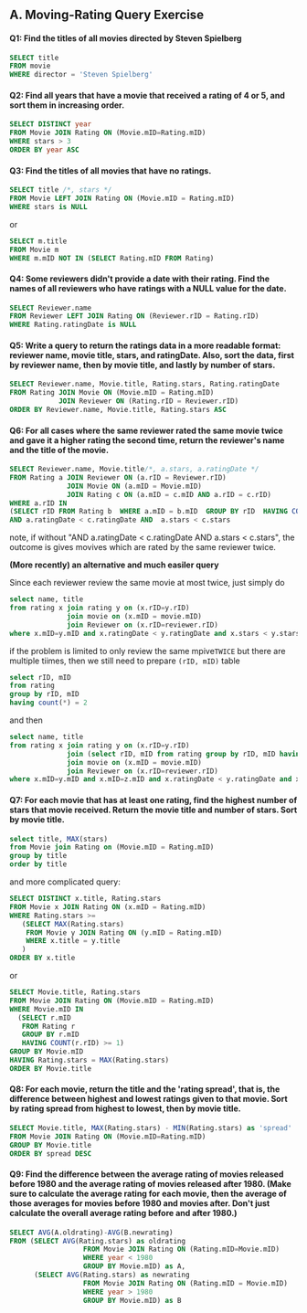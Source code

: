 
## A. Moving-Rating Query Exercise


#### Q1: Find the titles of all movies directed by Steven Spielberg
```SQL
SELECT title 
FROM movie 
WHERE director = 'Steven Spielberg'
```

#### Q2: Find all years that have a movie that received a rating of 4 or 5, and sort them in increasing order.
```SQL
SELECT DISTINCT year
FROM Movie JOIN Rating ON (Movie.mID=Rating.mID)
WHERE stars > 3
ORDER BY year ASC
```

#### Q3: Find the titles of all movies that have no ratings. 
```SQL
SELECT title /*, stars */
FROM Movie LEFT JOIN Rating ON (Movie.mID = Rating.mID)
WHERE stars is NULL
```  
or
```SQL
SELECT m.title
FROM Movie m 
WHERE m.mID NOT IN (SELECT Rating.mID FROM Rating)
```

#### Q4: Some reviewers didn't provide a date with their rating. Find the names of all reviewers who have ratings with a NULL value for the date. 
```SQL
SELECT Reviewer.name 
FROM Reviewer LEFT JOIN Rating ON (Reviewer.rID = Rating.rID)
WHERE Rating.ratingDate is NULL
```

#### Q5: Write a query to return the ratings data in a more readable format: reviewer name, movie title, stars, and ratingDate. Also, sort the data, first by reviewer name, then by movie title, and lastly by number of stars. 
```SQL
SELECT Reviewer.name, Movie.title, Rating.stars, Rating.ratingDate
FROM Rating JOIN Movie ON (Movie.mID = Rating.mID)
            JOIN Reviewer ON (Rating.rID = Reviewer.rID)
ORDER BY Reviewer.name, Movie.title, Rating.stars ASC 
```

#### Q6: For all cases where the same reviewer rated the same movie twice and gave it a higher rating the second time, return the reviewer's name and the title of the movie. 
```SQL
SELECT Reviewer.name, Movie.title/*, a.stars, a.ratingDate */
FROM Rating a JOIN Reviewer ON (a.rID = Reviewer.rID)
              JOIN Movie ON (a.mID = Movie.mID)
              JOIN Rating c ON (a.mID = c.mID AND a.rID = c.rID)
WHERE a.rID IN 
(SELECT rID FROM Rating b  WHERE a.mID = b.mID  GROUP BY rID  HAVING COUNT(rID) >1) 
AND a.ratingDate < c.ratingDate AND  a.stars < c.stars
```
note,  if without "AND a.ratingDate < c.ratingDate AND  a.stars < c.stars", the outcome is gives movives which are rated by the same reviewer twice.

**(More recently) an alternative and much easiler query**

Since each reviewer review the same movie at most twice, just simply do 
```SQL
select name, title
from rating x join rating y on (x.rID=y.rID)
              join movie on (x.mID = movie.mID)
              join Reviewer on (x.rID=reviewer.rID)
where x.mID=y.mID and x.ratingDate < y.ratingDate and x.stars < y.stars
```
if the problem is limited to only review the same mpive`TWICE` but there are multiple tiimes, then we still need to prepare `(rID, mID)` table 
```SQL
select rID, mID
from rating
group by rID, mID
having count(*) = 2
```
and then
```SQL
select name, title
from rating x join rating y on (x.rID=y.rID)
              join (select rID, mID from rating group by rID, mID having count(*) =2) as z on (x.rID=z.rID)
              join movie on (x.mID = movie.mID)
              join Reviewer on (x.rID=reviewer.rID)
where x.mID=y.mID and x.mID=z.mID and x.ratingDate < y.ratingDate and x.stars < y.stars
```


#### Q7: For each movie that has at least one rating, find the highest number of stars that movie received. Return the movie title and number of stars. Sort by movie title. 
```SQL
select title, MAX(stars)
from Movie join Rating on (Movie.mID = Rating.mID)
group by title
order by title
```
and more complicated query:
```SQL
SELECT DISTINCT x.title, Rating.stars
FROM Movie x JOIN Rating ON (x.mID = Rating.mID)
WHERE Rating.stars >=
   (SELECT MAX(Rating.stars)
    FROM Movie y JOIN Rating ON (y.mID = Rating.mID)
    WHERE x.title = y.title
   )
ORDER BY x.title
```
or 
```SQL
SELECT Movie.title, Rating.stars
FROM Movie JOIN Rating ON (Movie.mID = Rating.mID)
WHERE Movie.mID IN
  (SELECT r.mID
   FROM Rating r
   GROUP BY r.mID
   HAVING COUNT(r.rID) >= 1)
GROUP BY Movie.mID   
HAVING Rating.stars = MAX(Rating.stars)
ORDER BY Movie.title
```

#### Q8: For each movie, return the title and the 'rating spread', that is, the difference between highest and lowest ratings given to that movie. Sort by rating spread from highest to lowest, then by movie title. 
```SQL
SELECT Movie.title, MAX(Rating.stars) - MIN(Rating.stars) as 'spread'
FROM Movie JOIN Rating ON (Movie.mID=Rating.mID)
GROUP BY Movie.title
ORDER BY spread DESC
```

#### Q9: Find the difference between the average rating of movies released before 1980 and the average rating of movies released after 1980. (Make sure to calculate the average rating for each movie, then the average of those averages for movies before 1980 and movies after. Don't just calculate the overall average rating before and after 1980.) 
```SQL
SELECT AVG(A.oldrating)-AVG(B.newrating)
FROM (SELECT AVG(Rating.stars) as oldrating
                  FROM Movie JOIN Rating ON (Rating.mID=Movie.mID) 
                  WHERE year < 1980
                  GROUP BY Movie.mID) as A,
      (SELECT AVG(Rating.stars) as newrating
                  FROM Movie JOIN Rating ON (Rating.mID = Movie.mID)
                  WHERE year > 1980
                  GROUP BY Movie.mID) as B
```










